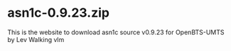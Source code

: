 # asn1c-0.9.23.zip
This is the website to download asn1c source v0.9.23 for OpenBTS-UMTS by Lev Walking vlm
